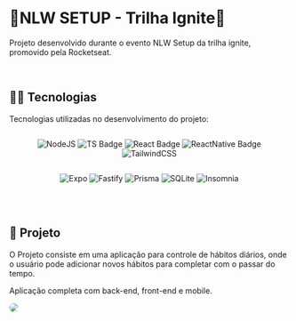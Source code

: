 <h1>
  🚀NLW SETUP - Trilha Ignite🚀
</h1>

<p>
  Projeto desenvolvido durante o evento NLW Setup da trilha ignite, promovido pela Rocketseat.
</p>
<br>

<h2>
  👩‍💻 Tecnologias
</h2>
<p>
  Tecnologias utilizadas no desenvolvimento do projeto:
</p>

<div align="center"style="display: grid; grid-template-rows: 1fr 1fr; ">
  <div>
  
   ![NodeJS](https://img.shields.io/badge/Node.js-339933?style=for-the-badge&logo=nodedotjs&logoColor=white)
   ![TS Badge](https://img.shields.io/badge/TypeScript-007ACC?style=for-the-badge&logo=typescript&logoColor=white)
   ![React Badge](https://img.shields.io/badge/React-20232A?style=for-the-badge&logo=react&logoColor=61DAFB)
   ![ReactNative Badge](https://img.shields.io/badge/React_Native-20232A?style=for-the-badge&logo=react&logoColor=61DAFB)
   ![TailwindCSS](https://img.shields.io/badge/tailwindcss-%2338B2AC.svg?style=for-the-badge&logo=tailwind-css&logoColor=white)
   
    
    
  </div>
  
   <div>
   
  ![Expo](https://img.shields.io/badge/expo-1C1E24?style=for-the-badge&logo=expo&logoColor=#D04A37)
  ![Fastify](https://img.shields.io/badge/fastify-%23000000.svg?style=for-the-badge&logo=fastify&logoColor=white)
  ![Prisma](https://img.shields.io/badge/Prisma-3982CE?style=for-the-badge&logo=Prisma&logoColor=white/>)
  ![SQLite](https://img.shields.io/badge/sqlite-%2307405e.svg?style=for-the-badge&logo=sqlite&logoColor=white)
  ![Insomnia](https://img.shields.io/badge/Insomnia-black?style=for-the-badge&logo=insomnia&logoColor=5849BE)

   </div>
  
</div>
<br>
<h2>
  📱 Projeto
</h2>
<p>
  O Projeto consiste em uma aplicação para controle de hábitos diários, onde o usuário pode adicionar novos hábitos para completar com o passar do tempo.

Aplicação completa com back-end, front-end e mobile.

</p>

<img  style="border-radius: 20px;" src="./.github/Cover.png">